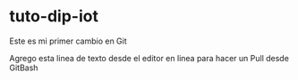 # tuto-dip-iot
Este es mi primer cambio en Git


Agrego esta linea de texto desde el editor en linea para hacer un Pull desde GitBash
